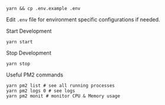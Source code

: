 ```shell
yarn && cp .env.example .env
```

Edit `.env` file for environment specific configurations if needed.

Start Development
```shell
yarn start
```

Stop Development
```shell
yarn stop
```

Useful PM2 commands
```shell
yarn pm2 list # see all running processes
yarn pm2 logs 0 # see logs
yarn pm2 monit # monitor CPU & Memory usage
```

